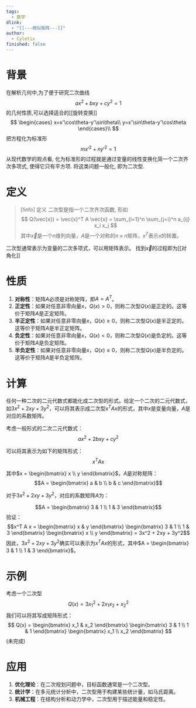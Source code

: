 ```yaml
---
tags:
  - 数学
dlink:
  - "[[---相似矩阵---]]"
author:
  - Cyletix
finished: false
---
```

# 背景
在解析几何中,为了便于研究二次曲线
$$
ax^2+bxy+cy^2=1
$$
的几何性质,可以选择适合的[[旋转变换]] 
$$
\begin{cases} 
x=x'\cos\theta-y'\sin\theta\\
y=x'\sin\theta-y'\cos\theta
\end{cases}\\
$$
把方程化为标准形
$$
mx'^2+ny'^2=1
$$
从现代数学的观点看, 化为标准形的过程就是通过变量的线性变换化简一个二次齐次多项式, 使得它只有平方项. 将这类问题一般化, 即为二次型. 

# 定义
>[!info] 定义
> 二次型是指一个二次齐次函数, 形如
> $$
> Q(\vec{x}) = \vec{x}^T A \vec{x} = \sum_{i=1}^n \sum_{j=i}^n a_{ij} x_i x_j
> $$
> 其中${} \vec{x}$是一个$n$维列向量，$A$是一个对称的$n \times n$矩阵，$x^T$表示$x$的转置。

二次型通常表示为变量的二次多项式，可以用矩阵表示。
找到$\vec{x}$的过程即为[[对角化]] 

# 性质

1. **对称性**：矩阵$A$必须是对称矩阵，即$A = A^T$。
2. **正定性**：如果对任意非零向量$x$，$Q(x) > 0$，则称二次型$Q(x)$是正定的。这等价于矩阵$A$是正定矩阵。
3. **半正定性**：如果对任意非零向量$x$，$Q(x) \geq 0$，则称二次型$Q(x)$是半正定的。这等价于矩阵$A$是半正定矩阵。
4. **负定性**：如果对任意非零向量$x$，$Q(x) < 0$，则称二次型$Q(x)$是负定的。这等价于矩阵$A$是负定矩阵。
5. **半负定性**：如果对任意非零向量$x$，$Q(x) \leq 0$，则称二次型$Q(x)$是半负定的。这等价于矩阵$A$是半负定矩阵。

# 计算
任何一种二次的二元代数式都能化成二次型的形式。给定一个二次的二元代数式，如$3x^2+2xy+3y^2$，可以将其表示成二次型$x^T A x$的形式，其中$x$是变量向量，$A$是对应的系数矩阵。

考虑一般形式的二次二元代数式：
$$ax^2 + 2bxy + cy^2$$

可以将其表示为如下的矩阵形式：
$$x^T A x$$

其中$x = \begin{bmatrix} x \\ y \end{bmatrix}$，$A$是对称矩阵：
$$A = \begin{bmatrix}
a & b \\
b & c
\end{bmatrix}$$

对于$3x^2 + 2xy + 3y^2$，对应的系数矩阵$A$为：

$$A = \begin{bmatrix}
3 & 1 \\
1 & 3
\end{bmatrix}$$
验证：
$$x^T A x = \begin{bmatrix} x & y \end{bmatrix} \begin{bmatrix} 3 & 1 \\ 1 & 3 \end{bmatrix} \begin{bmatrix} x \\ y \end{bmatrix} = 3x^2 + 2xy + 3y^2$$
因此，$3x^2 + 2xy + 3y^2$确实可以表示为$x^T A x$的形式，其中$A = \begin{bmatrix} 3 & 1 \\ 1 & 3 \end{bmatrix}$。

# 示例
考虑一个二次型
$$
Q(x) = 3x_1^2 + 2x_1x_2 + x_2^2
$$
我们可以将其写成矩阵形式：
$$
Q(x) = \begin{bmatrix} x_1 & x_2 \end{bmatrix}
\begin{bmatrix}
3 & 1 \\
1 & 1
\end{bmatrix}
\begin{bmatrix}
x_1 \\
x_2
\end{bmatrix}
$$
(未完成)




# 应用

1. **优化理论**：在二次规划问题中，目标函数通常是一个二次型。
2. **统计学**：在多元统计分析中，二次型用于构建某些统计量，如马氏距离。
3. **机械工程**：在结构分析和动力学中，二次型用于描述能量和稳定性。

